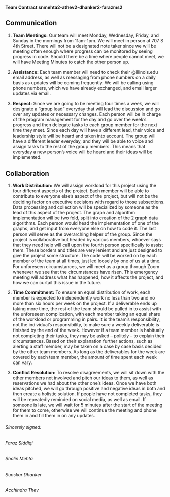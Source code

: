 #### **Team Contract         snmehta2-athev2-dhanker2-farazms2**

## Communication 
1. **Team Meetings:** Our team will meet Monday, Wednesday, Friday, and Sunday in the mornings from 11am-1pm. We will meet in person at 707 S 4th Street. There will not be a designated note taker since we will be meeting often enough where progress can be monitored by seeing progress in code. Should there be a time where people cannot meet, we will have Meeting Minutes to catch the other person up. 

2. **Assistance:** Each team member will need to check their @illinois.edu email address, as well as messaging from phone numbers on a daily basis as updates will be coming frequently. We will be calling using phone numbers, which we have already exchanged, and email larger updates via email.

3. **Respect:** Since we are going to be meeting four times a week, we will designate a “group lead” everyday that will lead the discussion and go over any updates or necessary changes. Each person will be in charge of the program management for the day and go over the week’s progress and then delegate tasks to each group member for the next time they meet. Since each day will have a different lead, their voice and leadership style will be heard and taken into account. The group will have a different leader everyday, and they will be able to voice and assign tasks to the rest of the group members. This means that everyday a new person’s voice will be heard and their ideas will be implemented.

## Collaboration 
1. **Work Distribution:** We will assign workload for this project using the four different aspects of the project. Each member will be able to contribute to everyone else’s aspect of the project, but will not be the deciding factor on executive decisions with regard to those subsections. Data processing and collection will be specialized by someone as the lead of this aspect of the project. The graph and algorithm implementation will be two fold, split into creation of the 2 graph data algorithms. Each person would head the implementation of one of the graphs, and get input from everyone else on how to code it. The last person will serve as the overarching helper of the group. Since the project is collaborative but headed by various members, whoever says that they need help will call upon the fourth person specifically to assist them. These borders and titles are very lenient and are just designed to give the project some structure. The code will be worked on by each member of the team at all times, just led loosely by one of us at a time. For unforeseen circumstances, we will meet as a group through Zoom whenever we see that the circumstances have risen. This emergency meeting will address what has happened, how it affects the project, and how we can curtail this issue in the future. 
	

2. **Time Commitment:** To ensure an equal distribution of work, each member is expected to independently work no less than two and no more than six hours per week on the project. If a deliverable ends up taking more time, the rest of the team should be pulled in to assist with the unforeseen complication, with each member taking an equal share of the workload or programming in pairs. It is the team’s responsibility, not the individual’s responsibility, to make sure a weekly deliverable is finished by the end of the week. 
However if a team member is habitually not completing their tasks, they may be asked – politely – to explain their circumstances. Based on their explanation further actions, such as alerting a staff member, may be taken on a case by case basis decided by the other team members. 
As long as the deliverables for the week are covered by each team member, the amount of time spent each week can vary.

3. **Conflict Resolution:** To resolve disagreements, we will sit down with the other members not involved and pitch our ideas to them, as well as reservations we had about the other one’s ideas. Once we have both ideas pitched, we will go through positive and negative ideas in both and then create a holistic solution. If people have not completed tasks, they will be repeatedly reminded on social media, as well as email. If someone is late, we will wait for 5 minutes after the start of the meeting for them to come, otherwise we will continue the meeting and phone them in and fill them in on any updates. 

###### Sincerely signed:
###### *Faraz Siddiqi*
###### *Shalin Mehta*
###### *Sunskar Dhanker*
###### *Acchindra Thev*


